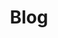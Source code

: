 ---
layout: "layouts/blog-list.njk"
title: "Blog"
description: Beskrivelse af hvad siden handler om.
tags: ""
eleventyNavigation:
  title: Blog
  key: blog
  order: 4
---